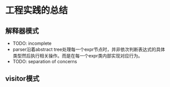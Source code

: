 # 工程实践的总结

## 解释器模式

+ TODO: incomplete
+ parser沿着abstract tree处理每一个expr节点时，并非依次判断表达式的具体类型然后执行相关操作。而是在每一个expr类内部实现对应行为。
+ TODO: separation of concerns

## visitor模式
